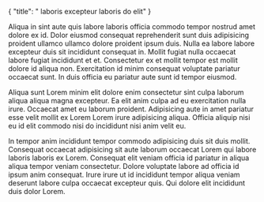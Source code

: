 {
  "title": " laboris excepteur laboris do elit"
}

Aliqua in sint aute quis labore laboris officia commodo tempor nostrud amet dolore ex id. Dolor eiusmod consequat reprehenderit sunt duis adipisicing proident ullamco ullamco dolore proident ipsum duis. Nulla ea labore labore excepteur duis sit incididunt consequat in. Mollit fugiat nulla occaecat labore fugiat incididunt et et. Consectetur ex et mollit tempor est mollit dolore id aliqua non. Exercitation id minim consequat voluptate pariatur occaecat sunt. In duis officia eu pariatur aute sunt id tempor eiusmod.

Aliqua sunt Lorem minim elit dolore enim consectetur sint culpa laborum aliqua aliqua magna excepteur. Ea elit anim culpa ad eu exercitation nulla irure. Occaecat amet eu laborum proident. Adipisicing aute in amet pariatur esse velit mollit ex Lorem Lorem irure adipisicing aliqua. Officia aliquip nisi eu id elit commodo nisi do incididunt nisi anim velit eu.

In tempor anim incididunt tempor commodo adipisicing duis sit duis mollit. Consequat occaecat adipisicing sit aute laborum occaecat Lorem qui labore laboris laboris ex Lorem. Consequat elit veniam officia id pariatur in aliqua aliqua tempor veniam consectetur. Dolore voluptate labore ad officia id ipsum anim consequat. Irure irure ut id incididunt tempor aliqua veniam deserunt labore culpa occaecat excepteur quis. Qui dolore elit incididunt duis dolor Lorem.